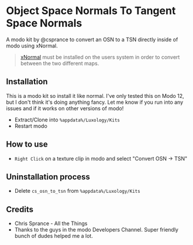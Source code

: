 # Object Space Normals To Tangent Space Normals
A modo kit by @csprance to convert an OSN to a TSN directly inside of modo using xNormal.

> [xNormal](https://xnormal.net/) must be installed on the users system in order to convert between the two different maps.

## Installation
This is a modo kit so install it like normal. I've only tested this on Modo 12, but I don't think it's doing anything
fancy. Let me know if you run into any issues and if it works on other versions of modo!
* Extract/Clone into `%appdata%/Luxology/Kits`
* Restart modo

## How to use
* `Right Click` on a texture clip in modo and select "Convert OSN -> TSN"

## Uninstallation process
* Delete `cs_osn_to_tsn` from `%appdata%/Luxology/Kits`

## Credits
* Chris Sprance - All the Things
* Thanks to the guys in the modo Developers Channel. Super friendly bunch of dudes helped me a lot.

